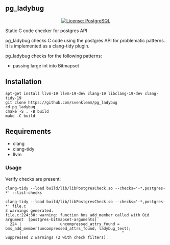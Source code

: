 ## pg_ladybug
<p align="center">
  <a href="https://github.com/timescale/pgspot/blob/main/LICENSE"><img alt="License: PostgreSQL" src="https://img.shields.io/github/license/timescale/pgspot"></a>
</p>

Static C code checker for postgres API

pg_ladybug checks C code using the postgres API for problematic patterns. It is implemented as a clang-tidy plugin.

pg_ladybug checks for the following patterns:

- passing large int into Bitmapset

## Installation

```
apt-get install llvm-19 llvm-19-dev clang-19 libclang-19-dev clang-tidy-19
git clone https://github.com/svenklemm/pg_ladybug
cd pg_ladybug
cmake -S . -B build
make -C build
```

## Requirements

- clang
- clang-tidy
- llvm

### Usage

Verify checks are present:
```
clang-tidy --load build/lib/libPostgresCheck.so --checks='-*,postgres-*' --list-checks
```

```
clang-tidy --load build/lib/libPostgresCheck.so --checks='-*,postgres-*' file.c
3 warnings generated.
file.c:224:30: warning: function bms_add_member called with Oid argument  [postgres-bitmapset-arguments]
  224 |                 uncompressed_attrs_found = bms_add_member(uncompressed_attrs_found, ladybug_test);
      |                                            ^
Suppressed 2 warnings (2 with check filters).
```

